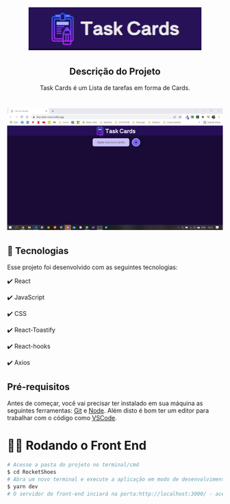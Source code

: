 <h1 align="center">
  <img src="./src/assets/taskcards.png" height="100px" alt="Task Cards"/>
</h1>

<h2 align="center" >Descrição do Projeto</h2>
<p align="center">
 Task Cards é um Lista de tarefas em forma de Cards.

</p>

<h1 align="center">
  <img alt="logo" title="#logo" src="./src/assets/taskcards.gif" />
</h1>

## :rocket: Tecnologias

Esse projeto foi desenvolvido com as seguintes tecnologias:

✔️ React

✔️ JavaScript

✔️ CSS

✔️ React-Toastify

✔️ React-hooks

✔️ Axios


<h2>Pré-requisitos</h2>

Antes de começar, você vai precisar ter instalado em sua máquina as seguintes ferramentas:
[Git](https://git-scm.com) e [Node](https://nodejs.org/pt-br/).
Além disto é bom ter um editor para trabalhar com o código como [VSCode](https://code.visualstudio.com/).


# 👨‍💻 Rodando o Front End

```bash
# Acesse a pasta do projeto no terminal/cmd
$ cd RocketShoes
# Abra um novo terminal e execute a aplicação em modo de desenvolvimento
$ yarn dev
# O servidor do front-end inciará na porta:http://localhost:3000/ - acesse <http://localhost:3000/>
